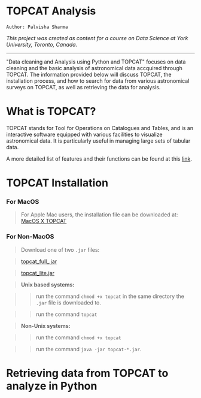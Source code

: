 # TOPCAT Analysis
`Author: Palvisha Sharma`

_This project was created as content for a course on Data Science at York University, Toronto, Canada._

------------------------------------

"Data cleaning and Analysis using Python and TOPCAT" focuses on data cleaning and the basic analysis of astronomical data accquired through TOPCAT.
The information provided below will discuss TOPCAT, the installation process, and how to search for data from various astronomical surveys on TOPCAT, as well as retrieving the data for analysis. 


# What is TOPCAT?

TOPCAT stands for Tool for Operations on Catalogues  and Tables, and is an interactive software equipped with various facilities to visualize astronomical data. 
It is particularly useful in managing large sets of tabular data. 

A more detailed list of features and their functions can be found at this [link](http://www.star.bris.ac.uk/~mbt/topcat/#features).

# TOPCAT Installation
 
  
   ### For MacOS 
  > For Apple Mac users, the installation file can be downloaded at: <a href="http://www.star.bris.ac.uk/~mbt/topcat/topcat-full.dmg">MacOS X TOPCAT</a> 
  ### For Non-MacOS 
  
  > Download one of two `.jar` files: 
  
  >[topcat_full_.jar]()
  
  >[topcat_lite.jar]()
  
  > **Unix based systems:** 
  
  >> run the command `chmod +x topcat` in the same directory the `.jar` file is downloaded to. 
  
  >> run the command `topcat`
  
  >**Non-Unix systems:**
  
  >> run the command `chmod +x topcat`
  
  >> run the command `java -jar topcat-*.jar`.
 
 # Retrieving data from TOPCAT to analyze in Python
